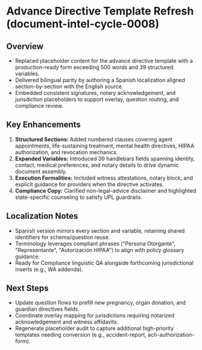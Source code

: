 # Advance Directive Template Refresh (document-intel-cycle-0008)

## Overview
- Replaced placeholder content for the advance directive template with a production-ready form exceeding 500 words and 39 structured variables.
- Delivered bilingual parity by authoring a Spanish localization aligned section-by-section with the English source.
- Embedded consistent signatures, notary acknowledgement, and jurisdiction placeholders to support overlay, question routing, and compliance review.

## Key Enhancements
1. **Structured Sections:** Added numbered clauses covering agent appointments, life-sustaining treatment, mental health directives, HIPAA authorization, and revocation mechanics.
2. **Expanded Variables:** Introduced 39 handlebars fields spanning identity, contact, medical preferences, and notary details to drive dynamic document assembly.
3. **Execution Formalities:** Included witness attestations, notary block, and explicit guidance for providers when the directive activates.
4. **Compliance Copy:** Clarified non-legal-advice disclaimer and highlighted state-specific counseling to satisfy UPL guardrails.

## Localization Notes
- Spanish version mirrors every section and variable, retaining shared identifiers for schema/question reuse.
- Terminology leverages compliant phrases ("Persona Otorgante", "Representante", "Autorización HIPAA") to align with policy glossary guidance.
- Ready for Compliance linguistic QA alongside forthcoming jurisdictional inserts (e.g., WA addenda).

## Next Steps
- Update question flows to prefill new pregnancy, organ donation, and guardian directives fields.
- Coordinate overlay mapping for jurisdictions requiring notarized acknowledgement and witness affidavits.
- Regenerate placeholder audit to capture additional high-priority templates needing conversion (e.g., accident-report, ach-authorization-form).